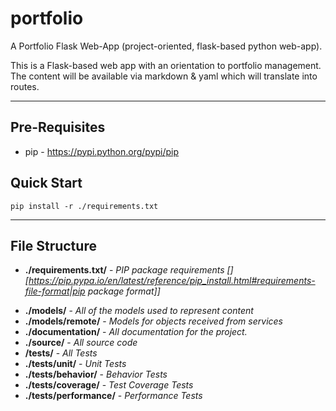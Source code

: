 # portfolio
A Portfolio Flask Web-App (project-oriented, flask-based python web-app).

This is a Flask-based web app with an orientation to portfolio management. The content will be available via markdown & yaml which will translate into routes.

---
## Pre-Requisites
 * pip - https://pypi.python.org/pypi/pip

## Quick Start
```
pip install -r ./requirements.txt

```

---

## File Structure

* **./requirements.txt/** - *PIP package requirements [][https://pip.pypa.io/en/latest/reference/pip_install.html#requirements-file-format|pip package format]]*
- **./models/** - *All of the models used to represent content*
- **./models/remote/** - *Models for objects received from services*
- **./documentation/** - *All documentation for the project.*
- **./source/** - *All source code*
- **/tests/** - *All Tests*
- **./tests/unit/** - *Unit Tests*
- **./tests/behavior/** - *Behavior Tests*
- **./tests/coverage/** - *Test Coverage Tests*
- **./tests/performance/** - *Performance Tests*
